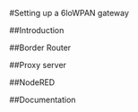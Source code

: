 #Setting up a 6loWPAN gateway

##Introduction

##Border Router

##Proxy server

##NodeRED

##Documentation

